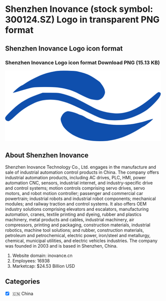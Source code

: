 # Shenzhen Inovance (stock symbol: 300124.SZ) Logo in transparent PNG format

## Shenzhen Inovance Logo icon format

### Shenzhen Inovance Logo icon format Download PNG (15.13 KB)

![Shenzhen Inovance Logo icon format Download PNG (15.13 KB)](/img/orig/300124.SZ-4bf8abaa.png)

## About Shenzhen Inovance

Shenzhen Inovance Technology Co., Ltd. engages in the manufacture and sale of industrial automation control products in China. The company offers industrial automation products, including AC drives, PLC, HMI, power automation CNC, sensors, industrial internet, and industry-specific drive and control systems; motion controls comprising servo drives, servo motors, and robot motion controller; passenger and commercial car powertrain; industrial robots and industrial robot components; mechanical modules; and railway traction and control systems. It also offers OEM industry solutions comprising elevators and escalators, manufacturing automation, cranes, textile printing and dyeing, rubber and plastics machinery, metal products and cables, industrial machinery, air compressors, printing and packaging, construction materials, industrial robotics, machine tool solutions; and rubber, construction materials, petroleum and petrochemical, electric power, iron/steel and metallurgy, chemical, municipal utilities, and electric vehicles industries. The company was founded in 2003 and is based in Shenzhen, China.

1. Website domain: inovance.cn
2. Employees: 16938
3. Marketcap: $24.53 Billion USD


## Categories
- [x] 🇨🇳 China

